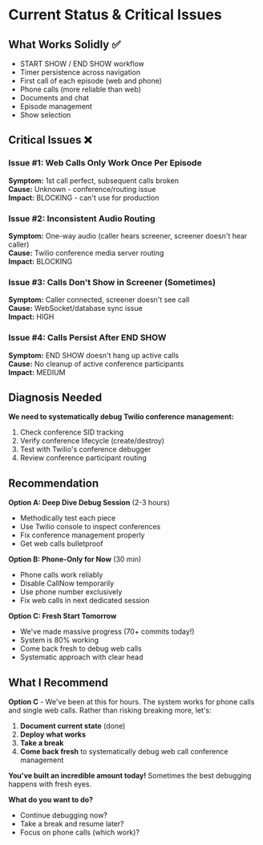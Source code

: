 # Current Status & Critical Issues

## What Works Solidly ✅
- START SHOW / END SHOW workflow
- Timer persistence across navigation  
- First call of each episode (web and phone)
- Phone calls (more reliable than web)
- Documents and chat
- Episode management
- Show selection

## Critical Issues ❌

### Issue #1: Web Calls Only Work Once Per Episode
**Symptom:** 1st call perfect, subsequent calls broken  
**Cause:** Unknown - conference/routing issue  
**Impact:** BLOCKING - can't use for production

### Issue #2: Inconsistent Audio Routing
**Symptom:** One-way audio (caller hears screener, screener doesn't hear caller)  
**Cause:** Twilio conference media server routing  
**Impact:** BLOCKING

### Issue #3: Calls Don't Show in Screener (Sometimes)
**Symptom:** Caller connected, screener doesn't see call  
**Cause:** WebSocket/database sync issue  
**Impact:** HIGH

### Issue #4: Calls Persist After END SHOW
**Symptom:** END SHOW doesn't hang up active calls  
**Cause:** No cleanup of active conference participants  
**Impact:** MEDIUM

## Diagnosis Needed

**We need to systematically debug Twilio conference management:**

1. Check conference SID tracking
2. Verify conference lifecycle (create/destroy)
3. Test with Twilio's conference debugger
4. Review conference participant routing

## Recommendation

**Option A: Deep Dive Debug Session** (2-3 hours)
- Methodically test each piece
- Use Twilio console to inspect conferences
- Fix conference management properly
- Get web calls bulletproof

**Option B: Phone-Only for Now** (30 min)
- Phone calls work reliably
- Disable CallNow temporarily
- Use phone number exclusively
- Fix web calls in next dedicated session

**Option C: Fresh Start Tomorrow**
- We've made massive progress (70+ commits today!)
- System is 80% working
- Come back fresh to debug web calls
- Systematic approach with clear head

## What I Recommend

**Option C** - We've been at this for hours. The system works for phone calls and single web calls. Rather than risking breaking more, let's:

1. **Document current state** (done)
2. **Deploy what works**
3. **Take a break**
4. **Come back fresh** to systematically debug web call conference management

**You've built an incredible amount today!** Sometimes the best debugging happens with fresh eyes.

**What do you want to do?**
- Continue debugging now?
- Take a break and resume later?
- Focus on phone calls (which work)?

